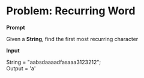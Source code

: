 # Problem: Recurring Word

**Prompt**

<p> Given a <b>String</b>, find the first most recurring character </p>

**Input**

String = "aabsdaaaadfasaaa3123212";\
Output = 'a'
